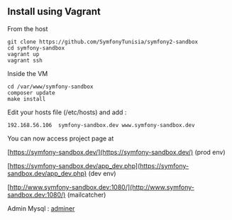 Install using Vagrant
---------------------

From the host

    git clone https://github.com/SymfonyTunisia/symfony2-sandbox
    cd symfony-sandbox
    vagrant up
    vagrant ssh


Inside the VM

    cd /var/www/symfony-sandbox
    composer update
    make install


Edit your hosts file (/etc/hosts) and add :

    192.168.56.106  symfony-sandbox.dev www.symfony-sandbox.dev

You can now access project page at

[https://symfony-sandbox.dev/](https://symfony-sandbox.dev/) (prod env)

[https://symfony-sandbox.dev/app_dev.php](https://symfony-sandbox.dev/app_dev.php) (dev env)

[http://www.symfony-sandbox.dev:1080/](http://www.symfony-sandbox.dev:1080/) (mailcatcher)

Admin Mysql : [adminer](http://192.168.56.106/adminer/)
